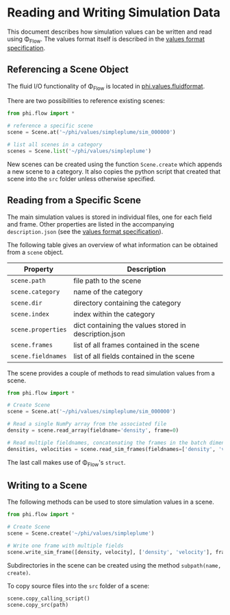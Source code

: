 # Reading and Writing Simulation Data

This document describes how simulation values can be written and read using Φ<sub>Flow</sub>.
The values format itself is described in the [values format specification](Scene_Format_Specification.md).

## Referencing a Scene Object

The fluid I/O functionality of Φ<sub>Flow</sub> is located in [phi.values.fluidformat](../phi/data/fluidformat.py).

There are two possibilities to reference existing scenes:

```python
from phi.flow import *

# reference a specific scene
scene = Scene.at('~/phi/values/simpleplume/sim_000000')

# list all scenes in a category
scenes = Scene.list('~/phi/values/simpleplume')
```

New scenes can be created using the function `Scene.create` which appends a new scene to a category.
It also copies the python script that created that scene into the `src` folder unless otherwise specified.

## Reading from a Specific Scene

The main simulation values is stored in individual files, one for each field and frame.
Other properties are listed in the accompanying `description.json` (see the [values format specification](Scene_Format_Specification.md)).

The following table gives an overview of what information can be obtained from a `scene` object.

| Property            | Description                                            |
|---------------------|--------------------------------------------------------|
| `scene.path`        | file path to the scene                                 |
| `scene.category`    | name of the category                                   |
| `scene.dir`         | directory containing the category                      |
| `scene.index`       | index within the category                              |
| `scene.properties`  | dict containing the values stored in description.json  |
| `scene.frames`      | list of all frames contained in the scene              |
| `scene.fieldnames`  | list of all fields contained in the scene              |

The scene provides a couple of methods to read simulation values from a scene.

```python
from phi.flow import *

# Create Scene
scene = Scene.at('~/phi/values/simpleplume/sim_000000')

# Read a single NumPy array from the associated file
density = scene.read_array(fieldname='density', frame=0)  

# Read multiple fieldnames, concatenating the frames in the batch dimension
densities, velocities = scene.read_sim_frames(fieldnames=['density', 'velocity'], frames=range(16))
```

The last call makes use of Φ<sub>Flow</sub>'s `struct`.

## Writing to a Scene

The following methods can be used to store simulation values in a scene.

```python
from phi.flow import *

# Create Scene
scene = Scene.create('~/phi/values/simpleplume')

# Write one frame with multiple fields
scene.write_sim_frame([density, velocity], ['density', 'velocity'], frame=0)
```

Subdirectories in the scene can be created using the method `subpath(name, create)`.

To copy source files into the `src` folder of a scene:

```python
scene.copy_calling_script()
scene.copy_src(path)
```
